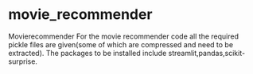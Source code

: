 # movie_recommender
Movierecommender
For the movie recommender code all the required pickle files are given(some of which are compressed and need to be extracted).
The packages to be installed include streamlit,pandas,scikit-surprise.
